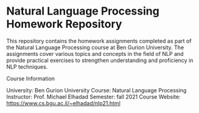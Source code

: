 # Natural Language Processing Homework Repository

This repository contains the homework assignments completed as part of the Natural Language Processing course at Ben Gurion University. The assignments cover various topics and concepts in the field of NLP and provide practical exercises to strengthen understanding and proficiency in NLP techniques.

Course Information

University: Ben Gurion University
Course: Natural Language Processing
Instructor: Prof. Michael Elhadad
Semester: fall 2021
Course Website: https://www.cs.bgu.ac.il/~elhadad/nlp21.html


